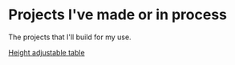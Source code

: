 # Projects I've made or in process

The projects that I'll build for my use.

[Height adjustable table](projects/desk.md)
